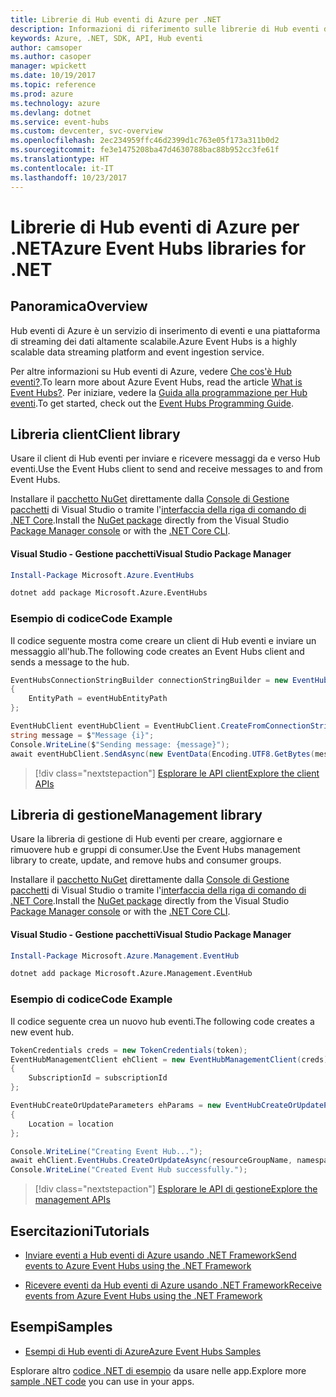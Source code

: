 ```yaml
---
title: Librerie di Hub eventi di Azure per .NET
description: Informazioni di riferimento sulle librerie di Hub eventi di Azure per .NET
keywords: Azure, .NET, SDK, API, Hub eventi
author: camsoper
ms.author: casoper
manager: wpickett
ms.date: 10/19/2017
ms.topic: reference
ms.prod: azure
ms.technology: azure
ms.devlang: dotnet
ms.service: event-hubs
ms.custom: devcenter, svc-overview
ms.openlocfilehash: 2ec234959ffc46d2399d1c763e05f173a311b0d2
ms.sourcegitcommit: fe3e1475208ba47d4630788bac88b952cc3fe61f
ms.translationtype: HT
ms.contentlocale: it-IT
ms.lasthandoff: 10/23/2017
---
```

# <a name="azure-event-hubs-libraries-for-net"></a><span data-ttu-id="982c3-104">Librerie di Hub eventi di Azure per .NET</span><span class="sxs-lookup"><span data-stu-id="982c3-104">Azure Event Hubs libraries for .NET</span></span>

## <a name="overview"></a><span data-ttu-id="982c3-105">Panoramica</span><span class="sxs-lookup"><span data-stu-id="982c3-105">Overview</span></span>

<span data-ttu-id="982c3-106">Hub eventi di Azure è un servizio di inserimento di eventi e una piattaforma di streaming dei dati altamente scalabile.</span><span class="sxs-lookup"><span data-stu-id="982c3-106">Azure Event Hubs is a highly scalable data streaming platform and event ingestion service.</span></span>

<span data-ttu-id="982c3-107">Per altre informazioni su Hub eventi di Azure, vedere [Che cos'è Hub eventi?](/azure/event-hubs/event-hubs-what-is-event-hubs).</span><span class="sxs-lookup"><span data-stu-id="982c3-107">To learn more about Azure Event Hubs, read the article [What is Event Hubs?](/azure/event-hubs/event-hubs-what-is-event-hubs).</span></span>  <span data-ttu-id="982c3-108">Per iniziare, vedere la [Guida alla programmazione per Hub eventi](/azure/event-hubs/event-hubs-programming-guide).</span><span class="sxs-lookup"><span data-stu-id="982c3-108">To get started, check out the [Event Hubs Programming Guide](/azure/event-hubs/event-hubs-programming-guide).</span></span>

## <a name="client-library"></a><span data-ttu-id="982c3-109">Libreria client</span><span class="sxs-lookup"><span data-stu-id="982c3-109">Client library</span></span>

<span data-ttu-id="982c3-110">Usare il client di Hub eventi per inviare e ricevere messaggi da e verso Hub eventi.</span><span class="sxs-lookup"><span data-stu-id="982c3-110">Use the Event Hubs client to send and receive messages to and from Event Hubs.</span></span>

<span data-ttu-id="982c3-111">Installare il [pacchetto NuGet](https://www.nuget.org/packages/Microsoft.Azure.EventHubs) direttamente dalla [Console di Gestione pacchetti][PackageManager] di Visual Studio o tramite l'[interfaccia della riga di comando di .NET Core][DotNetCLI].</span><span class="sxs-lookup"><span data-stu-id="982c3-111">Install the [NuGet package](https://www.nuget.org/packages/Microsoft.Azure.EventHubs) directly from the Visual Studio [Package Manager console][PackageManager] or with the [.NET Core CLI][DotNetCLI].</span></span>

#### <a name="visual-studio-package-manager"></a><span data-ttu-id="982c3-112">Visual Studio - Gestione pacchetti</span><span class="sxs-lookup"><span data-stu-id="982c3-112">Visual Studio Package Manager</span></span>

```powershell
Install-Package Microsoft.Azure.EventHubs
```

```bash
dotnet add package Microsoft.Azure.EventHubs
```

### <a name="code-example"></a><span data-ttu-id="982c3-113">Esempio di codice</span><span class="sxs-lookup"><span data-stu-id="982c3-113">Code Example</span></span>

<span data-ttu-id="982c3-114">Il codice seguente mostra come creare un client di Hub eventi e inviare un messaggio all'hub.</span><span class="sxs-lookup"><span data-stu-id="982c3-114">The following code creates an Event Hubs client and sends a message to the hub.</span></span>

```csharp
EventHubsConnectionStringBuilder connectionStringBuilder = new EventHubsConnectionStringBuilder(eventHubConnectionString)
{
    EntityPath = eventHubEntityPath
};

EventHubClient eventHubClient = EventHubClient.CreateFromConnectionString(connectionStringBuilder.ToString());
string message = $"Message {i}";
Console.WriteLine($"Sending message: {message}");
await eventHubClient.SendAsync(new EventData(Encoding.UTF8.GetBytes(message)));
```

> [!div class="nextstepaction"]
> [<span data-ttu-id="982c3-115">Esplorare le API client</span><span class="sxs-lookup"><span data-stu-id="982c3-115">Explore the client APIs</span></span>](/dotnet/api/overview/azure/eventhub/client)

## <a name="management-library"></a><span data-ttu-id="982c3-116">Libreria di gestione</span><span class="sxs-lookup"><span data-stu-id="982c3-116">Management library</span></span>

<span data-ttu-id="982c3-117">Usare la libreria di gestione di Hub eventi per creare, aggiornare e rimuovere hub e gruppi di consumer.</span><span class="sxs-lookup"><span data-stu-id="982c3-117">Use the Event Hubs management library to create, update, and remove hubs and consumer groups.</span></span>

<span data-ttu-id="982c3-118">Installare il [pacchetto NuGet](https://www.nuget.org/packages/Microsoft.Azure.Management.EventHub) direttamente dalla [Console di Gestione pacchetti][PackageManager] di Visual Studio o tramite l'[interfaccia della riga di comando di .NET Core][DotNetCLI].</span><span class="sxs-lookup"><span data-stu-id="982c3-118">Install the [NuGet package](https://www.nuget.org/packages/Microsoft.Azure.Management.EventHub) directly from the Visual Studio [Package Manager console][PackageManager] or with the [.NET Core CLI][DotNetCLI].</span></span>

#### <a name="visual-studio-package-manager"></a><span data-ttu-id="982c3-119">Visual Studio - Gestione pacchetti</span><span class="sxs-lookup"><span data-stu-id="982c3-119">Visual Studio Package Manager</span></span>

```powershell
Install-Package Microsoft.Azure.Management.EventHub
```

```bash
dotnet add package Microsoft.Azure.Management.EventHub
```

### <a name="code-example"></a><span data-ttu-id="982c3-120">Esempio di codice</span><span class="sxs-lookup"><span data-stu-id="982c3-120">Code Example</span></span>

<span data-ttu-id="982c3-121">Il codice seguente crea un nuovo hub eventi.</span><span class="sxs-lookup"><span data-stu-id="982c3-121">The following code creates a new event hub.</span></span>

```csharp
TokenCredentials creds = new TokenCredentials(token);
EventHubManagementClient ehClient = new EventHubManagementClient(creds)
{
    SubscriptionId = subscriptionId
};

EventHubCreateOrUpdateParameters ehParams = new EventHubCreateOrUpdateParameters()
{
    Location = location
};

Console.WriteLine("Creating Event Hub...");
await ehClient.EventHubs.CreateOrUpdateAsync(resourceGroupName, namespaceName, EventHubName, ehParams);
Console.WriteLine("Created Event Hub successfully.");
```

> [!div class="nextstepaction"]
> [<span data-ttu-id="982c3-122">Esplorare le API di gestione</span><span class="sxs-lookup"><span data-stu-id="982c3-122">Explore the management APIs</span></span>](/dotnet/api/overview/azure/eventhub/management)

## <a name="tutorials"></a><span data-ttu-id="982c3-123">Esercitazioni</span><span class="sxs-lookup"><span data-stu-id="982c3-123">Tutorials</span></span>

* [<span data-ttu-id="982c3-124">Inviare eventi a Hub eventi di Azure usando .NET Framework</span><span class="sxs-lookup"><span data-stu-id="982c3-124">Send events to Azure Event Hubs using the .NET Framework</span></span>](/azure/event-hubs/event-hubs-dotnet-framework-getstarted-send)

* [<span data-ttu-id="982c3-125">Ricevere eventi da Hub eventi di Azure usando .NET Framework</span><span class="sxs-lookup"><span data-stu-id="982c3-125">Receive events from Azure Event Hubs using the .NET Framework</span></span>](/azure/event-hubs/event-hubs-dotnet-framework-getstarted-receive-eph)

## <a name="samples"></a><span data-ttu-id="982c3-126">Esempi</span><span class="sxs-lookup"><span data-stu-id="982c3-126">Samples</span></span>

* [<span data-ttu-id="982c3-127">Esempi di Hub eventi di Azure</span><span class="sxs-lookup"><span data-stu-id="982c3-127">Azure Event Hubs Samples</span></span>](https://github.com/Azure/azure-event-hubs/tree/master/samples)

<span data-ttu-id="982c3-128">Esplorare altro [codice .NET di esempio](https://azure.microsoft.com/resources/samples/?platform=dotnet) da usare nelle app.</span><span class="sxs-lookup"><span data-stu-id="982c3-128">Explore more [sample .NET code](https://azure.microsoft.com/resources/samples/?platform=dotnet) you can use in your apps.</span></span>

[PackageManager]: https://docs.microsoft.com/nuget/tools/package-manager-console
[DotNetCLI]: https://docs.microsoft.com/dotnet/core/tools/dotnet-add-package
